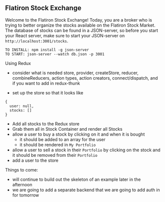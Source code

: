 ## Flatiron Stock Exchange

Welcome to the Flatiron Stock Exchange!
Today, you are a broker who is trying to better organize the stocks available on the Flatiron Stock Market.
The database of stocks can be found in a JSON-server, so before you start your React server, make sure to start your JSON-server on `http://localhost:3001/stocks`.

```
TO INSTALL: npm install -g json-server
TO START: json-server --watch db.json -p 3001
```

Using Redux
* consider what is needed store, provider, createStore, reducer, combineReducers, action types, action creators, connect/dispatch, and if you want to add in redux-thunk

* set up the store so that it looks like 
```
{
  user: null,
  stocks: []
}
```
* Add all stocks to the Redux store
* Grab them all in Stock Container and render all Stocks
* allow a user to buy a stock by clicking on it and when it is bought
  * it should be added to an array for the user
  * it should be rendered in `My Portfolio`
* allow a user to sell a stock in their `Portfolio` by clicking on the stock and it should be removed from their `Portfolio`
* add a user to the store

Things to come:
* will continue to build out the skeleton of an example later in the afternoon
* we are going to add a separate backend that we are going to add auth in for tomorrow